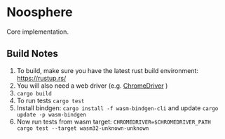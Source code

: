 # Noosphere
Core implementation.

## Build Notes

1. To build, make sure you have the latest rust build environment:
https://rustup.rs/
2. You will also need a web driver (e.g. [ChromeDriver](https://chromedriver.chromium.org/getting-started) )
3. `cargo build`
4. To run tests `cargo test`
5. Install bindgen: `cargo install -f wasm-bindgen-cli` and update `cargo update -p wasm-bindgen`
6. Now run tests from wasm target: `CHROMEDRIVER=$CHROMEDRIVER_PATH cargo test --target wasm32-unknown-unknown`
